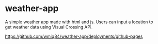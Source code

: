 # weather-app

A simple weather app made with html and js. Users can input a location to get weather data using Visual Crossing API.

https://github.com/wmiq84/weather-app/deployments/github-pages
